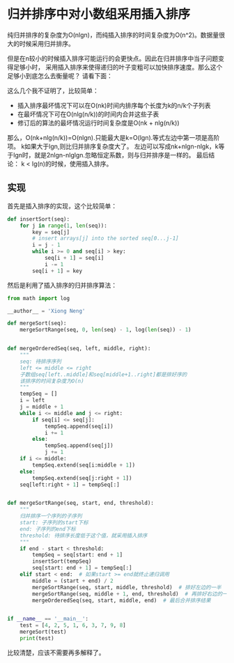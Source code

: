 # 归并排序中对小数组采用插入排序

纯归并排序的复杂度为O(nlgn)，而纯插入排序的时间复杂度为O(n^2)。数据量很大的时候采用归并排序。

但是在n较小的时候插入排序可能运行的会更快点。因此在归并排序中当子问题变得足够小时，
采用插入排序来使得递归的叶子变粗可以加快排序速度。那么这个足够小到底怎么去衡量呢？ 请看下面：

这么几个我不证明了，比较简单：

* 插入排序最坏情况下可以在O(nk)时间内排序每个长度为k的n/k个子列表
* 在最坏情况下可在O(nlg(n/k))的时间内合并这些子表
* 修订后的算法的最坏情况运行时间复杂度是O(nk + nlg(n/k))

那么，O(nk+nlg(n/k))=O(nlgn).只能最大是k=O(lgn).等式左边中第一项是高阶项。
k如果大于lgn,则比归并排序复杂度大了。
左边可以写成nk+nlgn-nlgk，k等于lgn时，就是2nlgn-nlglgn.忽略恒定系数，则与归并排序是一样的。
最后结论： k < lg(n)的时候，使用插入排序。
<!-- more -->

## 实现

首先是插入排序的实现，这个比较简单：
```python
def insertSort(seq):
    for j in range(1, len(seq)):
        key = seq[j]
        # insert arrays[j] into the sorted seq[0...j-1]
        i = j - 1
        while i >= 0 and seq[i] > key:
            seq[i + 1] = seq[i]
            i -= 1
        seq[i + 1] = key
```
然后是利用了插入排序的归并排序算法：
```python
from math import log

__author__ = 'Xiong Neng'

def mergeSort(seq):
    mergeSortRange(seq, 0, len(seq) - 1, log(len(seq)) - 1)


def mergeOrderedSeq(seq, left, middle, right):
    """
    seq: 待排序序列
    left <= middle <= right
    子数组seq[left..middle]和seq[middle+1..right]都是排好序的
    该排序的时间复杂度为O(n)
    """
    tempSeq = []
    i = left
    j = middle + 1
    while i <= middle and j <= right:
        if seq[i] <= seq[j]:
            tempSeq.append(seq[i])
            i += 1
        else:
            tempSeq.append(seq[j])
            j += 1
    if i <= middle:
        tempSeq.extend(seq[i:middle + 1])
    else:
        tempSeq.extend(seq[j:right + 1])
    seq[left:right + 1] = tempSeq[:]


def mergeSortRange(seq, start, end, threshold):
    """
    归并排序一个序列的子序列
    start: 子序列的start下标
    end: 子序列的end下标
    threshold: 待排序长度低于这个值，就采用插入排序
    """
    if end - start < threshold:
        tempSeq = seq[start: end + 1]
        insertSort(tempSeq)
        seq[start: end + 1] = tempSeq[:]
    elif start < end:  # 如果start >= end就终止递归调用
        middle = (start + end) / 2
        mergeSortRange(seq, start, middle, threshold)  # 排好左边的一半
        mergeSortRange(seq, middle + 1, end, threshold)  # 再排好右边的一半
        mergeOrderedSeq(seq, start, middle, end)  # 最后合并排序结果


if __name__ == '__main__':
    test = [4, 2, 5, 1, 6, 3, 7, 9, 8]
    mergeSort(test)
    print(test)
```
比较清楚，应该不需要再多解释了。
